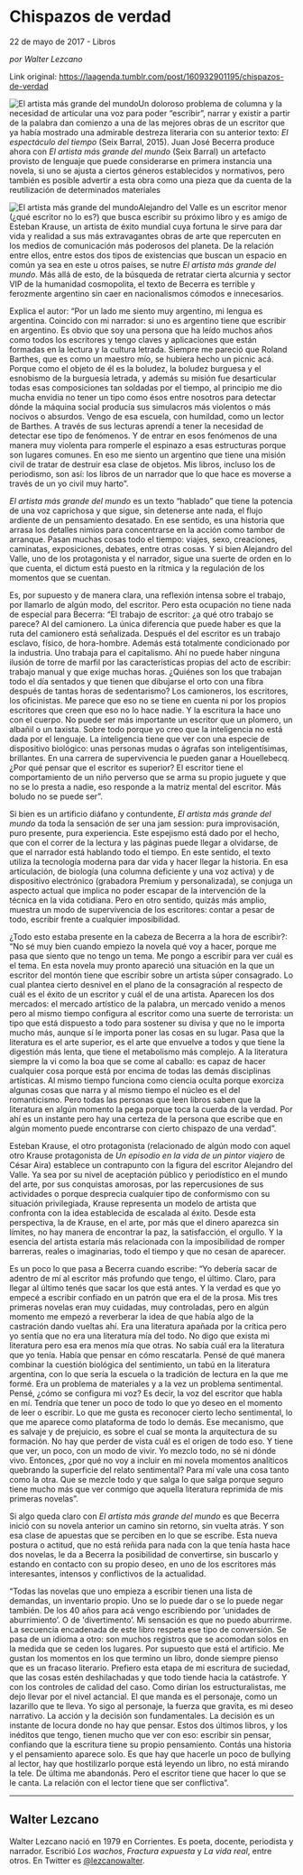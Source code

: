 # Chispazos de verdad



22 de mayo de 2017 - Libros

_por Walter Lezcano_

Link original: https://laagenda.tumblr.com/post/160932901195/chispazos-de-verdad

![El artista más grande del mundo](https://64.media.tumblr.com/e3e77a8fa98e791a288e1337300971e1/tumblr_inline_pk0l73xfYE1t6q87u_500.jpg)Un doloroso problema de columna y la necesidad de articular una voz para poder “escribir”, narrar y existir a partir de la palabra dan comienzo a una de las mejores obras de un escritor que ya había mostrado una admirable destreza literaria con su anterior texto: *El espectáculo del tiempo* (Seix Barral, 2015). Juan José Becerra produce ahora con *El artista más grande del mundo* (Seix Barral) un artefacto provisto de lenguaje que puede considerarse en primera instancia una novela, si uno se ajusta a ciertos géneros establecidos y normativos, pero también es posible advertir a esta obra como una pieza que da cuenta de la reutilización de determinados materiales 


![El artista más grande del mundo](https://64.media.tumblr.com/aab8c6a1246a48686ced20aa7c2391f2/tumblr_inline_pk0l74Y3T71t6q87u_400.jpg)Alejandro del Valle es un escritor menor (¿qué escritor no lo es?) que busca escribir su próximo libro y es amigo de Esteban Krause, un artista de éxito mundial cuya fortuna le sirve para dar vida y realidad a sus más extravagantes obras de arte que repercuten en los medios de comunicación más poderosos del planeta. De la relación entre ellos, entre estos dos tipos de existencias que buscan un espacio en común ya sea en este u otros países, se nutre *El artista más grande del mundo*. Más allá de esto, de la búsqueda de retratar cierta alcurnia y sector VIP de la humanidad cosmopolita, el texto de Becerra es terrible y ferozmente argentino sin caer en nacionalismos cómodos e innecesarios.

Explica el autor: “Por un lado me siento muy argentino, mi lengua es argentina. Coincido con mi narrador: si uno es argentino tiene que escribir en argentino. Es obvio que soy una persona que ha leído muchos años como todos los escritores y tengo claves y aplicaciones que están formadas en la lectura y la cultura letrada. Siempre me pareció que Roland Barthes, que es como un maestro mío, se hubiera hecho un picnic acá. Porque como el objeto de él es la boludez, la boludez burguesa y el esnobismo de la burguesía letrada, y además su misión fue desarticular todas esas composiciones tan soldadas por el tiempo, al principio me dio mucha envidia no tener un tipo como ésos entre nosotros para detectar dónde la máquina social producía sus simulacros más violentos o más nocivos o absurdos. Vengo de esa escuela, con humildad, como un lector de Barthes. A través de sus lecturas aprendí a tener la necesidad de detectar ese tipo de fenómenos. Y de entrar en esos fenómenos de una manera muy violenta para romperle el espinazo a esas estructuras porque son lugares comunes. En eso me siento un argentino que tiene una misión civil de tratar de destruir esa clase de objetos. Mis libros, incluso los de periodismo, son así: los libros de un narrador que lo que hace es moverse a través de un yo civil muy harto”.

*El artista más grande del mundo* es un texto “hablado” que tiene la potencia de una voz caprichosa y que sigue, sin detenerse ante nada, el flujo ardiente de un pensamiento desatado. En ese sentido, es una historia que arrasa los detalles nimios para concentrarse en la acción como tambor de arranque. Pasan muchas cosas todo el tiempo: viajes, sexo, creaciones, caminatas, exposiciones, debates, entre otras cosas. Y si bien Alejandro del Valle, uno de los protagonista y el narrador, sigue una suerte de orden en lo que cuenta, el dictum está puesto en la rítmica y la regulación de los momentos que se cuentan.

Es, por supuesto y de manera clara, una reflexión intensa sobre el trabajo, por llamarlo de algún modo, del escritor. Pero esta ocupación no tiene nada de especial para Becerra: “El trabajo de escritor: ¿a qué otro trabajo se parece? Al del camionero. La única diferencia que puede haber es que la ruta del camionero está señalizada. Después el del escritor es un trabajo esclavo, físico, de hora-hombre. Además está totalmente condicionado por la industria. Uno trabaja para el capitalismo. Ahí no puede haber ninguna ilusión de torre de marfil por las características propias del acto de escribir: trabajo manual y que exige muchas horas. ¿Quiénes son los que trabajan todo el día sentados y que tienen que dibujarse el orto con una fibra después de tantas horas de sedentarismo? Los camioneros, los escritores, los oficinistas. Me parece que eso no se tiene en cuenta ni por los propios escritores que creen que eso no lo hace nadie. Y la escritura la hace uno con el cuerpo. No puede ser más importante un escritor que un plomero, un albañil o un taxista. Sobre todo porque yo creo que la inteligencia no está dada por el lenguaje. La inteligencia tiene que ver con una especie de dispositivo biológico: unas personas mudas o ágrafas son inteligentísimas, brillantes. En una carrera de supervivencia le pueden ganar a Houellebecq. ¿Por qué pensar que el escritor es superior? El escritor tiene el comportamiento de un niño perverso que se arma su propio juguete y que no se lo presta a nadie, eso responde a la matriz mental del escritor. Más boludo no se puede ser”.

Si bien es un artificio diáfano y contundente, *El artista más grande del mundo* da toda la sensación de ser una jam session: pura improvisación, puro presente, pura experiencia. Este espejismo está dado por el hecho, que con el correr de la lectura y las páginas puede llegar a olvidarse, de que el narrador está hablando todo el tiempo. En este sentido, el texto utiliza la tecnología moderna para dar vida y hacer llegar la historia. En esa articulación, de biología (una columna deficiente y una voz activa) y de dispositivo electrónico (grabadora Premium y personalizada), se conjuga un aspecto actual que implica no poder escapar de la intervención de la técnica en la vida cotidiana. Pero en otro sentido, quizás más amplio, muestra un modo de supervivencia de los escritores: contar a pesar de todo, escribir frente a cualquier imposibilidad.

¿Todo esto estaba presente en la cabeza de Becerra a la hora de escribir?: “No sé muy bien cuando empiezo la novela qué voy a hacer, porque me pasa que siento que no tengo un tema. Me pongo a escribir para ver cuál es el tema. En esta novela muy pronto apareció una situación en la que un escritor del montón tiene que escribir sobre un artista súper consagrado. Lo cual plantea cierto desnivel en el plano de la consagración al respecto de cuál es el éxito de un escritor y cuál el de una artista. Aparecen los dos mercados: el mercado artístico de la palabra, un mercado venido a menos pero al mismo tiempo configura al escritor como una suerte de terrorista: un tipo que está dispuesto a todo para sostener su divisa y que no le importa mucho más, aunque sí le importa poner las cosas en su lugar. Pasa que la literatura es el arte superior, es el arte que envuelve a todos y que tiene la digestión más lenta, que tiene el metabolismo más complejo. A la literatura siempre la vi como la boa que se come al caballo: es capaz de hacer cualquier cosa porque está por encima de todas las demás disciplinas artísticas. Al mismo tiempo funciona como ciencia oculta porque exorciza algunas cosas que narra y al mismo tiempo el núcleo es el del romanticismo. Pero todas las personas que leen libros saben que la literatura en algún momento la pega porque toca la cuerda de la verdad. Por ahí es un instante pero hay una certeza de la persona que escribe que en algún momento puede encontrarse con cierto chispazo de una verdad”. 

Esteban Krause, el otro protagonista (relacionado de algún modo con aquel otro Krause protagonista de *Un episodio en la vida de un pintor viajero* de César Aira) establece un contrapunto con la figura del escritor Alejandro del Valle. Ya sea por su nivel de aceptación público y periodístico en el mundo del arte, por sus conquistas amorosas, por las repercusiones de sus actividades o porque desprecia cualquier tipo de conformismo con su situación privilegiada, Krause representa un modelo de artista que confronta con la idea establecida de escalada al éxito. Desde esta perspectiva, la de Krause, en el arte, por más que el dinero aparezca sin límites, no hay manera de encontrar la paz, la satisfacción, el orgullo. Y la esencia del artista estaría más relacionada con la imposibilidad de romper barreras, reales o imaginarias, todo el tiempo y que no cesan de aparecer.

Es un poco lo que pasa a Becerra cuando escribe: “Yo debería sacar de adentro de mí al escritor más profundo que tengo, el último. Claro, para llegar al último tenés que sacar los que está antes. Y la verdad es que yo empecé a escribir confiado en un patrón que era el de la prosa. Mis tres primeras novelas eran muy cuidadas, muy controladas, pero en algún momento me empezó a reverberar la idea de que había algo de la castración dando vueltas ahí. Era una literatura apañada por la crítica pero yo sentía que no era una literatura mía del todo. No digo que exista mi literatura pero esa era menos mía que otras. No sabía cuál era la literatura que yo tenía. Había que pensar en cómo rescatarla. Pensé de qué manera combinar la cuestión biológica del sentimiento, un tabú en la literatura argentina, con lo que sería la escuela o la tradición de lectura en la que me formé. Era un problema de materiales y a la vez un problema sentimental. Pensé, ¿cómo se configura mi voz? Es decir, la voz del escritor que habla en mí. Tendría que tener un poco de todo lo que yo deseo en el momento de leer o escribir. Lo que me gusta es reconocer cierto lecho sentimental, lo que me aparece como plataforma de todo lo demás. Ese mecanismo, que es salvaje y de prejuicio, es sobre el cual se monta la arquitectura de su formación. No hay que perder de vista cuál es el origen de todo eso. Y tiene que ver, un poco, con un modo de vivir. Yo mezclo todo, no sé ni dónde vivo. Entonces, ¿por qué no voy a incluir en mi novela momentos analíticos quebrando la superficie del relato sentimental? Para mí vale una cosa tanto como la otra. Que se mezcle todo y que salga lo que salga porque seguro tiene mucho más que ver conmigo que aquella literatura reprimida de mis primeras novelas”.

Si algo queda claro con *El artista más grande del mundo* es que Becerra inició con su novela anterior un camino sin retorno, sin vuelta atrás. Y son esa clase de apuestas que se perciben en lo que se escribe. Esta nueva postura o actitud, que no está reñida para nada con la que tenía hasta hace dos novelas, le da a Becerra la posibilidad de convertirse, sin buscarlo y estando en contacto con su propio deseo, en uno de los escritores más interesantes, intensos y conflictivos de la actualidad.

“Todas las novelas que uno empieza a escribir tienen una lista de demandas, un inventario propio. Uno se lo puede dar o se lo puede negar también. De los 40 años para acá vengo escribiendo por ‘unidades de aburrimiento’. O de 'divertimento’. Mi sensación es que no puedo aburrirme. La secuencia encadenada de este libro respeta ese tipo de conversión. Se pasa de un idioma a otro: son muchos registros que se acomodan solos en la medida que se ceden los lugares. Por supuesto que está el artificio. Me gustan los momentos en los que termino un libro, donde siempre pienso que es un fracaso literario. Prefiero esta etapa de mi escritura de suciedad, que las cosas estén deshilachadas y que todo tiende hacia la catástrofe. Y con los controles de calidad del caso. Como dirían los estructuralistas, me dejo llevar por el nivel actancial. El que manda es el personaje, como un lazarillo que te lleva. Yo sigo al personaje, la fuerza que gravita, es mi deseo narrativo. La acción y la decisión son fundamentales. La decisión es un instante de locura donde no hay que pensar. Estos dos últimos libros, y los inéditos que tengo, tienen mucho que ver con eso: escribir sin pensar, confiando que la escritura tiene su propio pensamiento. Contás una historia y el pensamiento aparece solo. Es que hay que hacerle un poco de bullying al lector, hay que hostilizarlo porque está leyendo un libro, no está mirando la tele. De última me abandonás. Pero el escritor tiene que hacer lo que se le canta. La relación con el lector tiene que ser conflictiva”.

  




---

 Walter Lezcano
---------------

 Walter Lezcano nació en 1979 en Corrientes. Es poeta, docente, periodista y narrador. Escribió *Los wachos*, *Fractura expuesta* y *La vida real*, entre otros. En Twitter es [@lezcanowalter](https://twitter.com/lezcanowalter/). 


